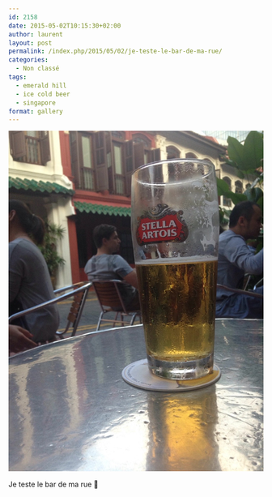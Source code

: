```yaml
---
id: 2158
date: 2015-05-02T10:15:30+02:00
author: laurent
layout: post
permalink: /index.php/2015/05/02/je-teste-le-bar-de-ma-rue/
categories:
  - Non classé
tags:
  - emerald hill
  - ice cold beer
  - singapore
format: gallery
---
```

<img src="/images/2015/05/tumblr_nnpwhupqVE1uuvt0bo1_1280.jpg" />

Je teste le bar de ma rue 🙂